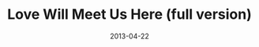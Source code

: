 ---
layout: music 
title: "Love Will Meet Us Here (full version)"
date: 2013-04-22 
description: "Crossroads original song written for the ROI series."
sc-permalink-url: "http://soundcloud.com/crdschurch/love-will-meet-us-here-full"
audio: "http://s3.amazonaws.com/crossroads-media/music/audio/Love%20Will%20Meet%20Us%20Here%20(full%20version).mp3"
audio-duration: "02:58"
src: "http://s3.amazonaws.com/crossroads-media/images/DefaultVideoImage.jpg"
---